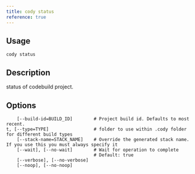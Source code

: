 ```yaml
---
title: cody status
reference: true
---
```


## Usage

    cody status

## Description

status of codebuild project.


## Options

```
    [--build-id=BUILD_ID]        # Project build id. Defaults to most recent.
t, [--type=TYPE]                 # folder to use within .cody folder for different build types
    [--stack-name=STACK_NAME]    # Override the generated stack name. If you use this you must always specify it
    [--wait], [--no-wait]        # Wait for operation to complete
                                 # Default: true
    [--verbose], [--no-verbose]  
    [--noop], [--no-noop]        
```

